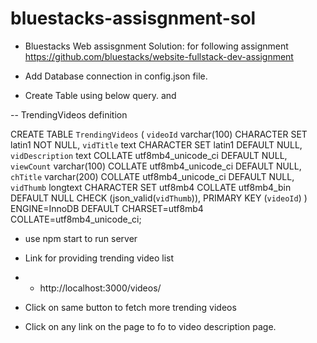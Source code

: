 # bluestacks-assisgnment-sol
- Bluestacks Web assisgnment Solution: for following assignment https://github.com/bluestacks/website-fullstack-dev-assignment



- Add Database connection in config.json file.

- Create Table using below query. and 

-- TrendingVideos definition

CREATE TABLE `TrendingVideos` (
  `videoId` varchar(100) CHARACTER SET latin1 NOT NULL,
  `vidTitle` text CHARACTER SET latin1 DEFAULT NULL,
  `vidDescription` text COLLATE utf8mb4_unicode_ci DEFAULT NULL,
  `viewCount` varchar(100) COLLATE utf8mb4_unicode_ci DEFAULT NULL,
  `chTitle` varchar(200) COLLATE utf8mb4_unicode_ci DEFAULT NULL,
  `vidThumb` longtext CHARACTER SET utf8mb4 COLLATE utf8mb4_bin DEFAULT NULL CHECK (json_valid(`vidThumb`)),
  PRIMARY KEY (`videoId`)
) ENGINE=InnoDB DEFAULT CHARSET=utf8mb4 COLLATE=utf8mb4_unicode_ci;


- use npm start to run server

- Link for providing trending video list 
- - http://localhost:3000/videos/

- Click on same button to fetch more trending videos

- Click on any link on the page to fo to video description page.
